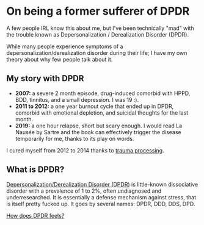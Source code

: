 # On being a former sufferer of DPDR 

A few people IRL know this about me, but I've been technically "mad" with the trouble known as Depersonalization / Derealization Disorder (DPDR). 

While many people experience symptoms of a depersonalization/derealization disorder during their life; I have my own theory about why few people talk about it.


## My story with DPDR

- **2007:** a severe 2 month episode, drug-induced comorbid with HPPD, BDD, tinnitus, and a small depression. 
  I was 19 :).
- **2011 to 2012:** a one year burnout cycle that ended up in DPDR, comorbid with emotional depletion, and suicidal thoughts for the last month.
- **2019:** a one hour relapse, short but scary enough. 
  I would read La Nausée by Sartre and the book can effectively trigger the disease temporarily for me, thanks to its play on words.

I cured myself from 2012 to 2014 thanks to [trauma processing](Processing-Traumas).


## What is DPDR?

[Depersonalization/Derealization Disorder (DPDR)](https://en.wikipedia.org/wiki/Depersonalization-derealization_disorder) is little-known dissociative disorder with a prevalence of 1 to 2%, often undiagnosed and underresearched. It is essentially a defense mechanism against stress, that is itself pretty fucked up. It goes by several names: DPDR, DDD, DDS, DPD.

[How does DPDR feels?](#What-DPDR-feels-like)